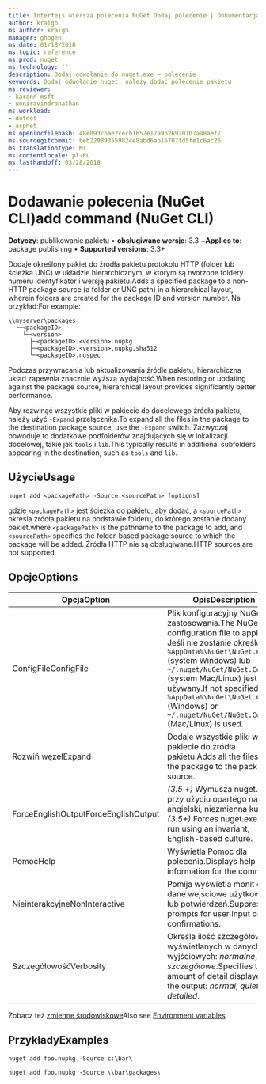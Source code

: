 ```yaml
---
title: Interfejs wiersza polecenia NuGet Dodaj polecenie | Dokumentacja firmy Microsoft
author: kraigb
ms.author: kraigb
manager: ghogen
ms.date: 01/18/2018
ms.topic: reference
ms.prod: nuget
ms.technology: ''
description: Dodaj odwołanie do nuget.exe — polecenie
keywords: Dodaj odwołanie nuget, należy dodać polecenie pakietu
ms.reviewer:
- karann-msft
- unniravindranathan
ms.workload:
- dotnet
- aspnet
ms.openlocfilehash: 48e093cbae2cecb1652e17a9b26920107aa8aef7
ms.sourcegitcommit: beb229893559824e8abd6ab16707fd5fe1c6ac26
ms.translationtype: MT
ms.contentlocale: pl-PL
ms.lasthandoff: 03/28/2018
---
```

# <a name="add-command-nuget-cli"></a><span data-ttu-id="5472d-104">Dodawanie polecenia (NuGet CLI)</span><span class="sxs-lookup"><span data-stu-id="5472d-104">add command (NuGet CLI)</span></span>

<span data-ttu-id="5472d-105">**Dotyczy**: publikowanie pakietu &bullet; **obsługiwane wersje**: 3.3 +</span><span class="sxs-lookup"><span data-stu-id="5472d-105">**Applies to**: package publishing &bullet; **Supported versions**: 3.3+</span></span>

<span data-ttu-id="5472d-106">Dodaje określony pakiet do źródła pakietu protokołu HTTP (folder lub ścieżka UNC) w układzie hierarchicznym, w którym są tworzone foldery numeru identyfikator i wersję pakietu.</span><span class="sxs-lookup"><span data-stu-id="5472d-106">Adds a specified package to a non-HTTP package source (a folder or UNC path) in a hierarchical layout, wherein folders are created for the package ID and version number.</span></span> <span data-ttu-id="5472d-107">Na przykład:</span><span class="sxs-lookup"><span data-stu-id="5472d-107">For example:</span></span>

    \\myserver\packages
      └─<packageID>
        └─<version>
          ├─<packageID>.<version>.nupkg
          ├─<packageID>.<version>.nupkg.sha512
          └─<packageID>.nuspec

<span data-ttu-id="5472d-108">Podczas przywracania lub aktualizowania źródle pakietu, hierarchiczna układ zapewnia znacznie wyższą wydajność.</span><span class="sxs-lookup"><span data-stu-id="5472d-108">When restoring or updating against the package source, hierarchical layout provides significantly better performance.</span></span>

<span data-ttu-id="5472d-109">Aby rozwinąć wszystkie pliki w pakiecie do docelowego źródła pakietu, należy użyć `-Expand` przełącznika.</span><span class="sxs-lookup"><span data-stu-id="5472d-109">To expand all the files in the package to the destination package source, use the `-Expand` switch.</span></span> <span data-ttu-id="5472d-110">Zazwyczaj powoduje to dodatkowe podfolderów znajdujących się w lokalizacji docelowej, takie jak `tools` i `lib`.</span><span class="sxs-lookup"><span data-stu-id="5472d-110">This typically results in additional subfolders appearing in the destination, such as `tools` and `lib`.</span></span>

## <a name="usage"></a><span data-ttu-id="5472d-111">Użycie</span><span class="sxs-lookup"><span data-stu-id="5472d-111">Usage</span></span>

```cli
nuget add <packagePath> -Source <sourcePath> [options]
```

<span data-ttu-id="5472d-112">gdzie `<packagePath>` jest ścieżka do pakietu, aby dodać, a `<sourcePath>` określa źródła pakietu na podstawie folderu, do którego zostanie dodany pakiet.</span><span class="sxs-lookup"><span data-stu-id="5472d-112">where `<packagePath>` is the pathname to the package to add, and `<sourcePath>` specifies the folder-based package source to which the package will be added.</span></span> <span data-ttu-id="5472d-113">Źródła HTTP nie są obsługiwane.</span><span class="sxs-lookup"><span data-stu-id="5472d-113">HTTP sources are not supported.</span></span>

## <a name="options"></a><span data-ttu-id="5472d-114">Opcje</span><span class="sxs-lookup"><span data-stu-id="5472d-114">Options</span></span>

| <span data-ttu-id="5472d-115">Opcja</span><span class="sxs-lookup"><span data-stu-id="5472d-115">Option</span></span> | <span data-ttu-id="5472d-116">Opis</span><span class="sxs-lookup"><span data-stu-id="5472d-116">Description</span></span> |
| --- | --- |
| <span data-ttu-id="5472d-117">ConfigFile</span><span class="sxs-lookup"><span data-stu-id="5472d-117">ConfigFile</span></span> | <span data-ttu-id="5472d-118">Plik konfiguracyjny NuGet do zastosowania.</span><span class="sxs-lookup"><span data-stu-id="5472d-118">The NuGet configuration file to apply.</span></span> <span data-ttu-id="5472d-119">Jeśli nie zostanie określony, `%AppData%\NuGet\NuGet.Config` (system Windows) lub `~/.nuget/NuGet/NuGet.Config` (system Mac/Linux) jest używany.</span><span class="sxs-lookup"><span data-stu-id="5472d-119">If not specified, `%AppData%\NuGet\NuGet.Config` (Windows) or `~/.nuget/NuGet/NuGet.Config` (Mac/Linux) is used.</span></span>|
| <span data-ttu-id="5472d-120">Rozwiń węzeł</span><span class="sxs-lookup"><span data-stu-id="5472d-120">Expand</span></span> | <span data-ttu-id="5472d-121">Dodaje wszystkie pliki w pakiecie do źródła pakietu.</span><span class="sxs-lookup"><span data-stu-id="5472d-121">Adds all the files in the package to the package source.</span></span> |
| <span data-ttu-id="5472d-122">ForceEnglishOutput</span><span class="sxs-lookup"><span data-stu-id="5472d-122">ForceEnglishOutput</span></span> | <span data-ttu-id="5472d-123">*(3.5 +)* Wymusza nuget.exe przy użyciu opartego na język angielski, niezmienna kultura.</span><span class="sxs-lookup"><span data-stu-id="5472d-123">*(3.5+)* Forces nuget.exe to run using an invariant, English-based culture.</span></span> |
| <span data-ttu-id="5472d-124">Pomoc</span><span class="sxs-lookup"><span data-stu-id="5472d-124">Help</span></span> | <span data-ttu-id="5472d-125">Wyświetla Pomoc dla polecenia.</span><span class="sxs-lookup"><span data-stu-id="5472d-125">Displays help information for the command.</span></span> |
| <span data-ttu-id="5472d-126">Nieinterakcyjne</span><span class="sxs-lookup"><span data-stu-id="5472d-126">NonInteractive</span></span> | <span data-ttu-id="5472d-127">Pomija wyświetla monit o dane wejściowe użytkownika lub potwierdzeń.</span><span class="sxs-lookup"><span data-stu-id="5472d-127">Suppresses prompts for user input or confirmations.</span></span> |
| <span data-ttu-id="5472d-128">Szczegółowość</span><span class="sxs-lookup"><span data-stu-id="5472d-128">Verbosity</span></span> | <span data-ttu-id="5472d-129">Określa ilość szczegółów wyświetlanych w danych wyjściowych: *normalne*, *quiet*, *szczegółowe*.</span><span class="sxs-lookup"><span data-stu-id="5472d-129">Specifies the amount of detail displayed in the output: *normal*, *quiet*, *detailed*.</span></span> |

<span data-ttu-id="5472d-130">Zobacz też [zmienne środowiskowe](cli-ref-environment-variables.md)</span><span class="sxs-lookup"><span data-stu-id="5472d-130">Also see [Environment variables](cli-ref-environment-variables.md)</span></span>

## <a name="examples"></a><span data-ttu-id="5472d-131">Przykłady</span><span class="sxs-lookup"><span data-stu-id="5472d-131">Examples</span></span>

```cli
nuget add foo.nupkg -Source c:\bar\

nuget add foo.nupkg -Source \\bar\packages\
```
